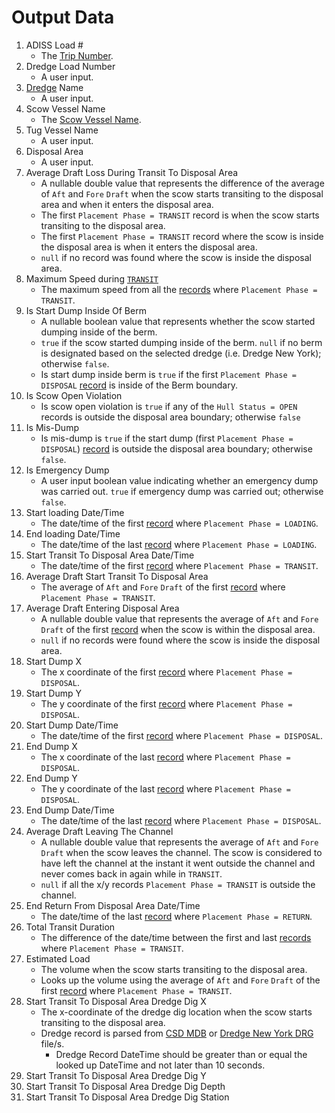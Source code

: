 # Output Data
1. ADISS Load #
    - The [Trip Number](/ExtractDataFromFile/AdissCsvFile.md).
2. Dredge Load Number
    - A user input.
3. [Dredge](Dredge.md) Name
    - A user input.
4. Scow Vessel Name
    - The [Scow Vessel Name](/ExtractDataFromFile/AdissCsvFile.md).
5. Tug Vessel Name
    - A user input.
6. Disposal Area
    - A user input.
7. Average Draft Loss During Transit To Disposal Area
    - A nullable double value that represents the difference of the average of `Aft` and `Fore` `Draft` when the scow starts transiting to the disposal area and when it enters the disposal area.  
    - The first `Placement Phase = TRANSIT` record is when the scow starts transiting to the disposal area.
    - The first `Placement Phase = TRANSIT` record where the scow is inside the disposal area is when it enters the disposal area.
    - `null` if no record was found where the scow is inside the disposal area.
8. Maximum Speed during [`TRANSIT`](PlacementPhase.md)
    - The maximum speed from all the [records](/ExtractDataFromFile/AdissCsvFile.md#records) where `Placement Phase = TRANSIT`.
9. Is Start Dump Inside Of Berm
    - A nullable boolean value that represents whether the scow started dumping inside of the berm.
    - `true` if the scow started dumping inside of the berm. `null` if no berm is designated based on the selected dredge (i.e. Dredge New York); otherwise `false`.
    - Is start dump inside berm is `true` if the first `Placement Phase = DISPOSAL` [record](/ExtractDataFromFile/AdissCsvFile.md#records) is inside of the Berm boundary.
10. Is Scow Open Violation
    - Is scow open violation is `true` if any of the `Hull Status = OPEN` records is outside the disposal area boundary; otherwise `false`
11. Is Mis-Dump
    - Is mis-dump is `true` if the start dump (first `Placement Phase = DISPOSAL`) [record](/ExtractDataFromFile/AdissCsvFile.md#records) is outside the disposal area boundary; otherwise `false`.
12. Is Emergency Dump
    - A user input boolean value indicating whether an emergency dump was carried out. `true` if emergency dump was carried out; otherwise `false`.
13. Start loading Date/Time
    - The date/time of the first [record](/ExtractDataFromFile/AdissCsvFile.md#records) where `Placement Phase = LOADING`.
14. End loading Date/Time
    - The date/time of the last [record](/ExtractDataFromFile/AdissCsvFile.md#records) where `Placement Phase = LOADING`.
15. Start Transit To Disposal Area Date/Time
    - The date/time of the first [record](/ExtractDataFromFile/AdissCsvFile.md#records) where `Placement Phase = TRANSIT`.
16. Average Draft Start Transit To Disposal Area
    - The average of `Aft` and `Fore` `Draft` of the first [record](/ExtractDataFromFile/AdissCsvFile.md#records) where `Placement Phase = TRANSIT`.
17. Average Draft Entering Disposal Area
    - A nullable double value that represents the average of `Aft` and `Fore` `Draft` of the first [record](/ExtractDataFromFile/AdissCsvFile.md#records) when the scow is within the disposal area.
    - `null` if no records were found where the scow is inside the disposal area.
18. Start Dump X
    - The x coordinate of the first [record](/ExtractDataFromFile/AdissCsvFile.md#records) where `Placement Phase = DISPOSAL`.
19. Start Dump Y
    - The y coordinate of the first [record](/ExtractDataFromFile/AdissCsvFile.md#records) where `Placement Phase = DISPOSAL`.
20. Start Dump Date/Time
    -  The date/time of the first [record](/ExtractDataFromFile/AdissCsvFile.md#records) where `Placement Phase = DISPOSAL`.
21. End Dump X
    - The x coordinate of the last [record](/ExtractDataFromFile/AdissCsvFile.md#records) where `Placement Phase = DISPOSAL`.
22. End Dump Y
    - The y coordinate of the last [record](/ExtractDataFromFile/AdissCsvFile.md#records) where `Placement Phase = DISPOSAL`.
23. End Dump Date/Time
    - The date/time of the last [record](/ExtractDataFromFile/AdissCsvFile.md#records) where `Placement Phase = DISPOSAL`.
24. Average Draft Leaving The Channel
    - A nullable double value that represents the average of `Aft` and `Fore` `Draft` when the scow leaves the channel. The scow is considered to have left the channel at the instant it went outside the channel and never comes back in again while in `TRANSIT`.
    - `null` if all the x/y records `Placement Phase = TRANSIT` is outside the channel.
25. End Return From Disposal Area Date/Time
    - The date/time of the last [record](/ExtractDataFromFile/AdissCsvFile.md#records) where `Placement Phase = RETURN`.
26. Total Transit Duration
    - The difference of the date/time between the first and last [records](/ExtractDataFromFile/AdissCsvFile.md#records) where `Placement Phase = TRANSIT`. 
27. Estimated Load
    - The volume when the scow starts transiting to the disposal area.
    - Looks up the volume using the average of `Aft` and `Fore` `Draft` of the first [record](/ExtractDataFromFile/AdissCsvFile.md#records) where `Placement Phase = TRANSIT`.
28. Start Transit To Disposal Area Dredge Dig X
    - The x-coordinate of the dredge dig location when the scow starts transiting to the disposal area.
    - Dredge record is parsed from [CSD MDB](ExtractDataFromFile/CsdMdbQuerying.md) or [Dredge New York DRG](ExtractDataFromFile/DrgParsing.md) file/s.
        - Dredge Record DateTime should be greater than or equal the looked up DateTime and not later than 10 seconds.
29. Start Transit To Disposal Area Dredge Dig Y
30. Start Transit To Disposal Area Dredge Dig Depth
31. Start Transit To Disposal Area Dredge Dig Station